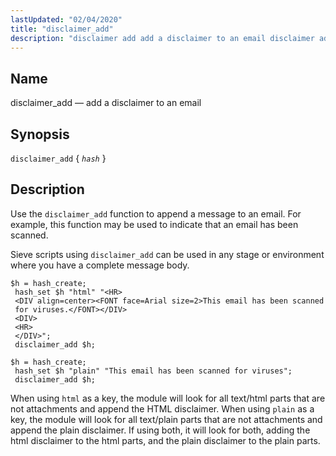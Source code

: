 ```yaml
---
lastUpdated: "02/04/2020"
title: "disclaimer_add"
description: "disclaimer add add a disclaimer to an email disclaimer add hash Use the disclaimer add function to append a message to an email For example this function may be used to indicate that an email has been scanned Sieve scripts using disclaimer add can be used in any stage or..."
---
```


<a name="sieve.ref.disclaimer_add"></a> 
## Name

disclaimer_add — add a disclaimer to an email

## Synopsis

`disclaimer_add` { *`hash`* }

<a name="idp28967008"></a> 
## Description

Use the `disclaimer_add` function to append a message to an email. For example, this function may be used to indicate that an email has been scanned.

Sieve scripts using `disclaimer_add` can be used in any stage or environment where you have a complete message body.

<a name="example.disclaimer_add"></a> 


```
$h = hash_create;
 hash_set $h "html" "<HR>
 <DIV align=center><FONT face=Arial size=2>This email has been scanned
 for viruses.</FONT></DIV>
 <DIV>
 <HR>
 </DIV>";
 disclaimer_add $h;
```

<a name="example.disclaimer_add.second"></a> 


```
$h = hash_create;
 hash_set $h "plain" "This email has been scanned for viruses";
 disclaimer_add $h;
```

When using `html` as a key, the module will look for all text/html parts that are not attachments and append the HTML disclaimer. When using `plain` as a key, the module will look for all text/plain parts that are not attachments and append the plain disclaimer. If using both, it will look for both, adding the html disclaimer to the html parts, and the plain disclaimer to the plain parts.
